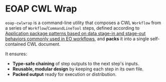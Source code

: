 # EOAP CWL Wrap

`eoap-cwlwrap` is a command-line utility that composes a CWL `Workflow` from a series of `Workflow`/`CommandLineTool` steps, defined according to [Application package patterns based on data stage-in and stage-out behaviors commonly used in EO workflows](https://github.com/eoap/application-package-patterns), and **packs** it into a single self-contained CWL document.

It ensures:
- **Type-safe chaining** of step outputs to the next step's inputs.
- **Reusable, modular design** by keeping each step in its own file.
- **Packed output** ready for execution or distribution.
